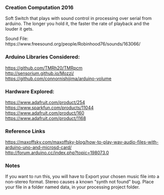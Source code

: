 <h3>Creation Computation 2016</h3>

<p>Soft Switch that plays with sound control in processing over serial from arduino. 
The longer you hold it, the faster the rate of playback and the louder it gets. </p>

<p>Sound File: https://www.freesound.org/people/Robinhood76/sounds/163066/</p>

<h3>Arduino Libraries Considered:</h3>

https://github.com/TMRh20/TMRpcm<br />
http://sensorium.github.io/Mozzi/<br />
https://github.com/connornishijima/arduino-volume<br />


<h3>Hardware Explored:</h3>

https://www.adafruit.com/product/254<br />
https://www.sparkfun.com/products/11044<br />
https://www.adafruit.com/product/160<br />
https://www.adafruit.com/product/1168<br />

<h3>Reference Links</h3>

https://maxoffsky.com/maxoffsky-blog/how-to-play-wav-audio-files-with-arduino-uno-and-microsd-card/<br >
http://forum.arduino.cc/index.php?topic=198073.0<br />


<h3>Notes</h3>
<p>If you want to run this, you will have to Export your chosen music file into a non-stereo format. Stereo causes a known "synth not found" bug. Place your file in a folder named data, in your processing project folder.<p>

